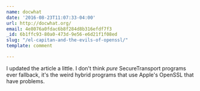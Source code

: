 ```yaml
---
name: docwhat
date: '2016-08-23T11:07:33-04:00'
url: http://docwhat.org/
email: 4e8076a0fdac6b8f284d8b316efdf7f3
_id: 6b1ffc93-80a0-473d-9e56-e6d21f1f08ed
slug: "/el-capitan-and-the-evils-of-openssl/"
template: comment

---
```


I updated the article a little.  I don't think <em>pure</em> SecureTransport programs ever fallback, it's the weird hybrid programs that use Apple's OpenSSL that have problems.
